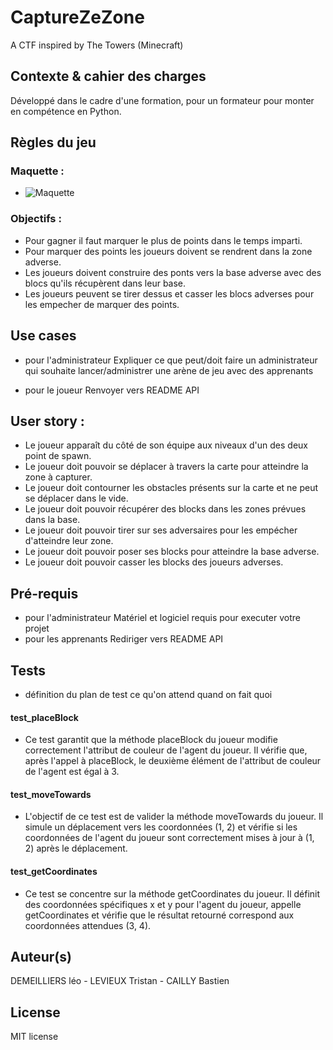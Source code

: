 # CaptureZeZone
A CTF inspired by The Towers (Minecraft)

## Contexte & cahier des charges
Développé dans le cadre d'une formation, pour un formateur pour monter en compétence en Python.

## Règles du jeu
### Maquette :
-  ![Maquette](https://github.com/Babstonks/CaptureZeZone/assets/76537635/11055745-8aed-4056-9d10-bae3c3d1be79)

### Objectifs :
-  Pour gagner il faut marquer le plus de points dans le temps imparti.
-  Pour marquer des points les joueurs doivent se rendrent dans la zone adverse.
-  Les joueurs doivent construire des ponts vers la base adverse avec des blocs qu'ils récupèrent dans leur base.
-  Les joueurs peuvent se tirer dessus et casser les blocs adverses pour les empecher de marquer des points.

## Use cases
- pour l'administrateur
Expliquer ce que peut/doit faire un administrateur qui souhaite lancer/administrer une arène de jeu avec des apprenants 

- pour le joueur
Renvoyer vers README API

## User story :
- Le joueur apparaît du côté de son équipe aux niveaux d'un des deux point de spawn.
- Le joueur doit pouvoir se déplacer à travers la carte pour atteindre la zone à capturer.
- Le joueur doit contourner les obstacles présents sur la carte et ne peut se déplacer dans le vide.
- Le joueur doit pouvoir récupérer des blocks dans les zones prévues dans la base.
- Le joueur doit pouvoir tirer sur ses adversaires pour les empécher d'atteindre leur zone.
- Le joueur doit pouvoir poser ses blocks pour atteindre la base adverse.
- Le joueur doit pouvoir casser les blocks des joueurs adverses. 

## Pré-requis 
- pour l'administrateur
Matériel et logiciel requis pour executer votre projet
- pour les apprenants 
Rediriger vers README API

## Tests
- définition du plan de test ce qu'on attend quand on fait quoi

#### test_placeBlock
- Ce test garantit que la méthode placeBlock du joueur modifie correctement l'attribut de couleur de l'agent du joueur. Il vérifie que, après l'appel à placeBlock, le deuxième élément de l'attribut de couleur de l'agent est égal à 3.

#### test_moveTowards
- L'objectif de ce test est de valider la méthode moveTowards du joueur. Il simule un déplacement vers les coordonnées (1, 2) et vérifie si les coordonnées de l'agent du joueur sont correctement mises à jour à (1, 2) après le déplacement.

#### test_getCoordinates
- Ce test se concentre sur la méthode getCoordinates du joueur. Il définit des coordonnées spécifiques x et y pour l'agent du joueur, appelle getCoordinates et vérifie que le résultat retourné correspond aux coordonnées attendues (3, 4).

## Auteur(s)
DEMEILLIERS léo - LEVIEUX Tristan - CAILLY Bastien

## License
MIT license
